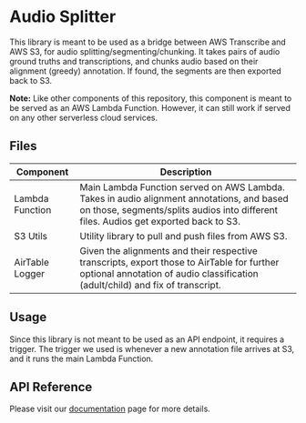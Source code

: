 # Audio Splitter

This library is meant to be used as a bridge between AWS Transcribe and AWS S3, for audio splitting/segmenting/chunking. It takes pairs of audio ground truths and transcriptions, and chunks audio based on their alignment (greedy) annotation. If found, the segments are then exported back to S3.

**Note:** Like other components of this repository, this component is meant to be served as an AWS Lambda Function. However, it can still work if served on any other serverless cloud services. 

## Files

| Component       | Description                                                                                                                                                                       |
| --------------- | --------------------------------------------------------------------------------------------------------------------------------------------------------------------------------- |
| Lambda Function | Main Lambda Function served on AWS Lambda. Takes in audio alignment annotations, and based on those, segments/splits audios into different files. Audios get exported back to S3. |
| S3 Utils        | Utility library to pull and push files from AWS S3.                                                                                                                               |
| AirTable Logger | Given the alignments and their respective transcripts, export those to AirTable for further optional annotation of audio classification (adult/child) and fix of transcript.      |

## Usage

Since this library is not meant to be used as an API endpoint, it requires a trigger. The trigger we used is whenever a new annotation file arrives at S3, and it runs the main Lambda Function.

## API Reference

Please visit our [documentation](https://bookbot-kids.github.io/label-pipeline/reference/audio_splitter/lambda_function/) page for more details.